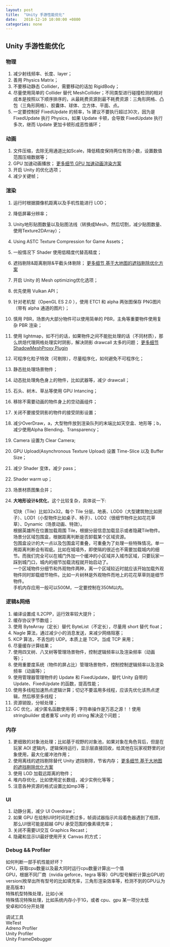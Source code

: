```yaml
---
layout: post
title:  "Unity 手游性能优化"
date:   2018-12-10 10:00:00 +0800
categories: none
---
```

## Unity 手游性能优化

### 物理
1. 减少射线频率、长度、layer；
2. 善用 Physics Matrix；
3. 不要移动静态 Collider，需要移动的话加 RigidBody；
4. 尽量使用简单的 Collider 替代 MeshCollider；不同类型进行碰撞检测的相对成本是按照以下顺序排序的，从最耗费资源到最不耗费资源：三角形网格、凸包（三角形网格）、胶囊体、球体、立方体、平面、点。
5. 一定要控制好 FixedUpdate 的频率，1s 建议不要执行超过30次，因为是 FixedUpdate 执行 Physics，如果 Update 卡顿，会导致 FixedUpdate 执行多次，继而 Update 更加卡顿形成恶性循环；

### 动画
1. 文件压缩，去除无用通道比如Scale，降低精度保持两位有效小数，设置数值范围压缩数据等；
2. GPU 加速动画播放；
[更多细节 GPU 加速动画渲染方案](https://nashnie.github.io/rendering/2018/11/19/gpu-animator.html)<br>
3. 开启 Unity 的优化选项；
4. 减少关键帧；

### 渲染
1. 运行时根据摄像机距离以及手机性能进行 LOD；
2. 降低屏幕分辨率；
3. Unity地形贴图数量以及贴图法线（转换成Mesh，然后切割，减少贴图数量、使用Texture2DArray）；
4. Using ASTC Texture Compression for Game Assets；
5. 一般情况下 Shader 使用低精度代替高精度；
6. 遮挡剔除&距离剔除&平截头体剔除；
[更多细节 基于大地图的遮挡剔除优化方案](https://nashnie.github.io/none/2018/11/01/bigworld-occlusionculling.html)<br>
7. 开启 Unity 的 Mesh optimizing优化选项；
8. 优先使用 Vulkan API；
9. 针对老机型（OpenGL ES 2.0 ），使用 ETC1 和 alpha 两张图保存 PNG图片（带有 alpha 通道的图片）；
11. 慎用 PBR，场景内大部分物件可以使用简单的 PBR，主角等重要物件使用复杂 PBR 渲染；
12. 使用 lightmap，如不行的话，如果物件之间不能批处理的话（不同材质），那么烘焙代理网格处理实时阴影，解决阴影 drawcall 太多的问题；
[更多细节 ShadowMeshProxy Plugin](https://github.com/nashnie/ShadowMeshProxyPlugin)<br>
13. 可程序化粒子特效（可剔除），尽量程序化，如何避免不可程序化；
14. 静态批处理场景物件；
15. 动态批处理角色身上的物件，比如武器等，减少 drawcall；
16. 石头、树木、草丛等使用 GPU Intancing；
17. 移除不需要动画的物件身上的空动画组件；
18. 关闭不要接受阴影的物件的接受阴影设置；
19. 减少OverDraw，a，大型物件放到渲染队列的末端比如天空盒、地形等；b，减少使用Alpha Blending、Transparency；
20. Camera 设置为 Clear Camera;
21. GPU Upload(Asynchronous Texture Upload) 设置 Time-Slice 以及 Buffer Size；
22. 减少 Shader 变体，减少 pass；
23. Shader warm up；
24. 场景材质图集合并；
23. **大地形设计&优化**，这个比较复杂，具体说一下:

	切块（Tile）比如32x32。每个 Tile 分层。地表、LOD0（大型建筑物比如房子）、LOD1（小型物件比如桌子、椅子）、LOD2（很细节物件比如花花草草）、Dynamic（场景动画、特效）。<br>
	根据英雄所在位置加载周围 Tile，根据分层信息加载显示或者隐藏Tile物件。<br>
	场景分区域包围盒，根据距离判断是否卸载某个区域资源。<br>
	包围盒设计的大一点以及包围盒可重叠，可重叠为了处理一些特殊情况。单一用距离判断会有瑕疵。比如在城墙外，即使隔的很近也不需要加载城内的细节。而我们完全可以在城门外加一个缓冲的小区域并入城市区域，只要玩家一踩到城门口，城内的细节加载流程就开始启动了。<br>
	一个区域物件分细节和外观物件两种，离一个区域较近时就应该开始加载外观物件同时卸载细节物件。比如一片树林是外观物件而地上的花花草草则是细节物件。<br>
	手机内存应用一般可以500M，一定要控制在350M以内。<br>

### 逻辑&网络
1. 编译设置成 IL2CPP，运行效率较大提升；
2. 缓存协议字节数组；
3. 使用 ByteArray（定长）替代 ByteList（不定长），尽量用 short 替代 float；
4. Nagle 算法，通过减少小的消息发送，来减少网络阻塞；
5. KCP 算法，不丢包的 UDP。本质上是 TCP。当成 TCP 来用；
6. 尽量缓存计算结果；
7. 使用四叉树、八叉树等管理场景物件，控制逻辑频率以及渲染频率（动画等）；
8. 使用重要度系统（物件的屏占比）管理场景物件，控制控制逻辑频率以及渲染频率（动画等）；
9. 使用管理器管理物件的 Update 和 FixedUpdate，替代 Unity 自带的 Update、FixedUpdate 的函数，提高性能；
10. 使用多线程加速热点逻辑计算；切记不要滥用多线程，应该先优化该热点逻辑，然后移至多线程；
11. 资源销毁，分帧处理；
12. GC 优化，减少匿名函数使用等；字符串操作是万恶之源！！使用 stringbuilder 或者重写 unity 的 string 解决这个问题；

### 内存
1. 更细致的对象池处理；比如基于视野的对象池，如果对象在角色背后，但是在玩家 AOI 逻辑内，逻辑保持运行，显示层直接回收，给其他在玩家视野里的对象使用，最大化缓冲池作用；
2. 使用离线的遮挡剔除替代 Unity 遮挡剔除，节省内存；
[更多细节 基于大地图的遮挡剔除优化方案](https://nashnie.github.io/none/2018/11/01/bigworld-occlusionculling.html)<br>
3. 使用 LOD 加载远距离的物件；
4. 堆内存优化，比如使用定长数组，减少实例化等等；
5. 注意各种资源的格式设置比如mp3等；

### UI
1. 动静分离，减少 UI Overdraw；
2. 如果 GPU 在绘制UI时时间花费过多，帧调试器指示片段着色器遇到了瓶颈，那么UI很可能是超越 GPU 承受范围的像素填充率；
3. 关闭不需要UI交互 Graphics Recast；
4. 隐藏和显示UI最好使用开关 Canvas 的方式；

### Debug && Profiler

如何判断一部手机性能好坏？<br>
CPU，获取cpu数量以及最大同时运行cpu数量计算出一个值<br>
GPU，根据不同厂商（nvidia geforce，tegra 等等）GPU型号解析计算出GPU的version(枚举出所有型号的比如填充率，三角形渲染效率等，检测不到的GPU认为是高版本)<br>
特殊机型特殊处理，比如小米<br>
特殊情况特殊处理，比如系统内存小于1G，或者 cpu、gpu 某一项分太低<br>
安卓和IOS分开处理<br>

调试工具<br>
WeTest <br>
Adreno Profiler <br>
Unity Profiler <br>
Unity FrameDebugger <br>